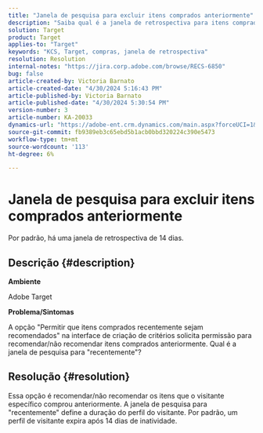 ```yaml
---
title: "Janela de pesquisa para excluir itens comprados anteriormente"
description: "Saiba qual é a janela de retrospectiva para itens comprados recentemente."
solution: Target
product: Target
applies-to: "Target"
keywords: "KCS, Target, compras, janela de retrospectiva"
resolution: Resolution
internal-notes: "https://jira.corp.adobe.com/browse/RECS-6850"
bug: false
article-created-by: Victoria Barnato
article-created-date: "4/30/2024 5:16:43 PM"
article-published-by: Victoria Barnato
article-published-date: "4/30/2024 5:30:54 PM"
version-number: 3
article-number: KA-20033
dynamics-url: "https://adobe-ent.crm.dynamics.com/main.aspx?forceUCI=1&pagetype=entityrecord&etn=knowledgearticle&id=be6d0369-1507-ef11-9f89-000d3a31b84a"
source-git-commit: fb9389eb3c65ebd5b1acb0bbd320224c390e5473
workflow-type: tm+mt
source-wordcount: '113'
ht-degree: 6%

---
```


# Janela de pesquisa para excluir itens comprados anteriormente


Por padrão, há uma janela de retrospectiva de 14 dias.

## Descrição {#description}


<b>Ambiente</b>

Adobe Target

<b>Problema/Sintomas</b>

A opção &quot;Permitir que itens comprados recentemente sejam recomendados&quot; na interface de criação de critérios solicita permissão para recomendar/não recomendar itens comprados anteriormente. Qual é a janela de pesquisa para &quot;recentemente&quot;?


## Resolução {#resolution}


Essa opção é recomendar/não recomendar os itens que o visitante específico comprou anteriormente. A janela de pesquisa para &quot;recentemente&quot; define a duração do perfil do visitante. Por padrão, um perfil de visitante expira após 14 dias de inatividade.
